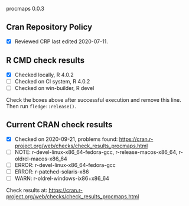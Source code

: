procmaps 0.0.3

## Cran Repository Policy

- [x] Reviewed CRP last edited 2020-07-11.

## R CMD check results

- [x] Checked locally, R 4.0.2
- [ ] Checked on CI system, R 4.0.2
- [ ] Checked on win-builder, R devel

Check the boxes above after successful execution and remove this line. Then run `fledge::release()`.

## Current CRAN check results

- [x] Checked on 2020-09-21, problems found: https://cran.r-project.org/web/checks/check_results_procmaps.html
- [ ] NOTE: r-devel-linux-x86_64-fedora-gcc, r-release-macos-x86_64, r-oldrel-macos-x86_64
- [ ] ERROR: r-devel-linux-x86_64-fedora-gcc
- [ ] ERROR: r-patched-solaris-x86
- [ ] WARN: r-oldrel-windows-ix86+x86_64

Check results at: https://cran.r-project.org/web/checks/check_results_procmaps.html

